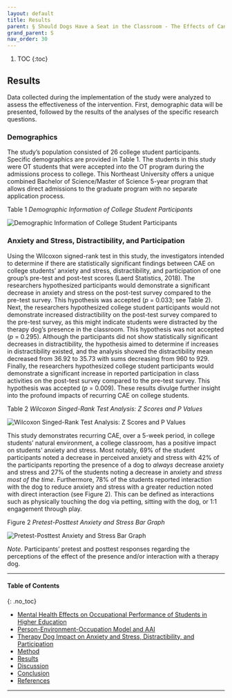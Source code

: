 ```yaml
---
layout: default
title: Results
parent: § Should Dogs Have a Seat in the Classroom - The Effects of Canine Assisted Education on College Student Mental Health  
grand_parent: S
nav_order: 30 
---
```

<style>
.dont-break-out {
  /* These are technically the same, but use both */
  overflow-wrap: break-word;
  word-wrap: break-word;

     -ms-word-break: break-all;
  /* This is the dangerous one in WebKit, as it breaks things wherever */
  word-break: break-all;
  /* Instead use this non-standard one: */
  word-break: break-word;
}

.youtube-container {
    position: relative;
    width: 100%;
    height: 0;
    padding-bottom: 56.25%;
}
.youtube-video {
    position: absolute;
    top: 0;
    left: 0;
    width: 100%;
    height: 100%;
}

</style>

<div class="dont-break-out" markdown="1">

1. TOC
{:toc}

## Results
Data collected during the implementation of the study were analyzed to assess the effectiveness of the intervention. First, demographic data will be presented, followed by the results of the analyses of the specific research questions.

### Demographics
The study’s population consisted of 26 college student participants. Specific demographics are provided in Table 1. The students in this study were OT students that were accepted into the OT program during the admissions process to college. This Northeast University offers a unique combined Bachelor of Science/Master of Science 5-year program that allows direct admissions to the graduate program with no separate application process.

Table 1
*Demographic Information of College Student Participants*

![Demographic Information of College Student Participants](https://statics.bsafes.com/images/papers/Should-Dogs-Have-a-Seat-in-the-Classroom-The-Effects-of-Canine-Assisted-Education-on-College-Student-Mental-Health-table-1.png)

### Anxiety and Stress, Distractibility, and Participation
Using the Wilcoxon signed-rank test in this study, the investigators intended to determine if there are statistically significant findings between CAE on college students’ anxiety and stress, distractibility, and participation of one group’s pre-test and post-test scores (Laerd Statistics, 2018). The researchers hypothesized participants would demonstrate a significant decrease in anxiety and stress on the post-test survey compared to the pre-test survey. This hypothesis was accepted (*p* = 0.033; see Table 2). Next, the researchers hypothesized college student participants would not demonstrate increased distractibility on the post-test survey compared to the pre-test survey, as this might indicate students were distracted by the therapy dog’s presence in the classroom. This hypothesis was not accepted (*p* = 0.295). Although the participants did not show statistically significant decreases in distractibility, the hypothesis aimed to determine if increases in distractibility existed, and the analysis showed the distractibility mean decreased from 36.92 to 35.73 with sums decreasing from 960 to 929. Finally, the researchers hypothesized college student participants would demonstrate a significant increase in reported participation in class activities on the post-test survey compared to the pre-test survey. This hypothesis was accepted (*p* = 0.009). These results divulge further insight into the profound impacts of recurring CAE on college students.

Table 2
*Wilcoxon Singed-Rank Test Analysis: Z Scores and P Values*

![Wilcoxon Singed-Rank Test Analysis: Z Scores and P Values](https://statics.bsafes.com/images/papers/Should-Dogs-Have-a-Seat-in-the-Classroom-The-Effects-of-Canine-Assisted-Education-on-College-Student-Mental-Health-table-2.png)

This study demonstrates recurring CAE, over a 5-week period, in college students’ natural environment, a college classroom, has a positive impact on students’ anxiety and stress. Most notably, 69% of the student participants noted a decrease in perceived anxiety and stress with 42% of the participants reporting the presence of a dog to *always* decrease anxiety and stress and 27% of the students noting a decrease in anxiety and *stress most of the time*. Furthermore, 78% of the students reported interaction with the dog to reduce anxiety and stress with a greater reduction noted with direct interaction (see Figure 2). This can be defined as interactions such as physically touching the dog via petting, sitting with the dog, or 1:1 engagement through play.

Figure 2
*Pretest-Posttest Anxiety and Stress Bar Graph*

![Pretest-Posttest Anxiety and Stress Bar Graph](https://statics.bsafes.com/images/papers/Should-Dogs-Have-a-Seat-in-the-Classroom-The-Effects-of-Canine-Assisted-Education-on-College-Student-Mental-Health-fig-2.png)

*Note.* Participants’ pretest and posttest responses regarding the perceptions of the effect of the presence and/or interaction with a therapy dog.

***

#### Table of Contents
{: .no_toc}

<ul><li> <a href="/docs/S/Should-Dogs-Have-a-Seat-in-the-Classroom-The-Effects-of-Canine-Assisted-Education-on-College-Student-Mental-Health-1/">Mental Health Effects on Occupational Performance of Students in Higher Education</a></li><li> <a href="/docs/S/Should-Dogs-Have-a-Seat-in-the-Classroom-The-Effects-of-Canine-Assisted-Education-on-College-Student-Mental-Health-1-2/">Person-Environment-Occupation Model and AAI</a></li><li> <a href="/docs/S/Should-Dogs-Have-a-Seat-in-the-Classroom-The-Effects-of-Canine-Assisted-Education-on-College-Student-Mental-Health-1-3/">Therapy Dog Impact on Anxiety and Stress, Distractibility, and Participation</a></li><li> <a href="/docs/S/Should-Dogs-Have-a-Seat-in-the-Classroom-The-Effects-of-Canine-Assisted-Education-on-College-Student-Mental-Health-2/">Method</a></li><li> <a href="/docs/S/Should-Dogs-Have-a-Seat-in-the-Classroom-The-Effects-of-Canine-Assisted-Education-on-College-Student-Mental-Health-3/">Results</a></li><li> <a href="/docs/S/Should-Dogs-Have-a-Seat-in-the-Classroom-The-Effects-of-Canine-Assisted-Education-on-College-Student-Mental-Health-4/">Discussion</a></li><li> <a href="/docs/S/Should-Dogs-Have-a-Seat-in-the-Classroom-The-Effects-of-Canine-Assisted-Education-on-College-Student-Mental-Health-5/">Conclusion</a></li><li> <a href="/docs/S/Should-Dogs-Have-a-Seat-in-the-Classroom-The-Effects-of-Canine-Assisted-Education-on-College-Student-Mental-Health-6/">References</a></li></ul>

***

</div>
